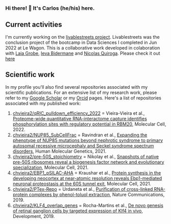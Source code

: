 ### Hi there! 👋 It's Carlos (he/his) here.
## Current activities
I'm currently working on the [livablestreets project](https://github.com/chvieira2/livablestreets). Livablestreets was the conclusion project of the bootcamp in Data Sciences I completed in Jun 2022 at Le Wagon. This is a collaborative work developed in colaboration with [Laia Grobe](https://github.com/Laiagdla), [Ieva Bidermane](https://github.com/ievabi) and [Nicolas Quiroga](https://github.com/nicoquiroga941). Please check it out [here](https://livablestreets.herokuapp.com/)

## Scientific work
In my profile you'll also find several repositories associated with my scientific publications. For an extensive list of my research work, please refer to my [Google Scholar](https://scholar.google.com/citations?user=0A5L-RYAAAAJ&hl=en&oi=sra) or my [Orcid](https://orcid.org/0000-0001-5443-4507) pages. Here's a list of repositories associated with my published work:
1. [chvieira2/qRIC_pulldown_efficiency_2022](https://github.com/chvieira2/qRIC_pulldown_efficiency_2022) = Vieira-Vieira et al., [Proteome-wide quantitative RNA-interactome capture identifies phosphorylation sites with regulatory potential in RBM20](https://www.cell.com/molecular-cell/fulltext/S1097-2765(22)00262-3), Molecular Cell, 2022.
2. [chvieira2/NUP85_SubCellFrac](https://github.com/chvieira2/NUP85_SubCellFrac) = Ravindran et al., [Expanding the phenotype of NUP85 mutations beyond nephrotic syndrome to primary autosomal recessive microcephaly and Seckel syndrome spectrum disorders](https://academic.oup.com/hmg/article-abstract/30/22/2068/6307744), Human Molecular Genetics, 2021.
3. [chvieira2/pre-50S_stoichiometry](https://github.com/chvieira2/pre-50S_stoichiometry) = Nikolay et al., [Snapshots of native pre-50S ribosomes reveal a biogenesis factor network and evolutionary specialization](https://www.sciencedirect.com/science/article/pii/S1097276521000927), Molecular Cell, 2021.
4. [chvieira2/EBP1_pSILAC-AHA](https://github.com/chvieira2/EBP1_pSILAC-AHA) = Kraushar et al., [Protein synthesis in the developing neocortex at near-atomic resolution reveals Ebp1-mediated neuronal proteostasis at the 60S tunnel exit](https://www.sciencedirect.com/science/article/pii/S1097276520308376), Molecular Cell, 2021.
5. [chvieira2/PTex-Repo](https://github.com/chvieira2/PTex-Repo) = Urdaneta et al., [Purification of cross-linked RNA-protein complexes by phenol-toluol extraction](https://www.nature.com/articles/s41467-019-08942-3), Nature Communications, 2019.
6. [chvieira2/KLF4_overlap_genes](https://github.com/chvieira2/KLF4_overlap_genes) = Rocha-Martins et al., [De novo genesis of retinal ganglion cells by targeted expression of Klf4 in vivo](https://journals.biologists.com/dev/article/146/16/dev176586/224191/De-novo-genesis-of-retinal-ganglion-cells-by), Development, 2019.


<!--
**chvieira2/chvieira2** is a ✨ _special_ ✨ repository because its `README.md` (this file) appears on your GitHub profile.

Here are some ideas to get you started:

- 🔭 I’m currently working on ...
- 🌱 I’m currently learning ...
- 👯 I’m looking to collaborate on ...
- 🤔 I’m looking for help with ...
- 💬 Ask me about ...
- 📫 How to reach me: ...
- 😄 Pronouns: ...
- ⚡ Fun fact: ...
-->
